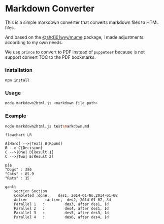 # Markdown Converter

This is a simple markdown converter that converts markdown files to HTML files.

And based on the [@shd101wyy/mume](https://github.com/shd101wyy/mume) package, I made adjustments according to my own needs.

We use `prince` to convert to PDF instead of `puppeteer` because is not support convert TOC to the PDF bookmarks.

### Installation

```bash
npm install
```

### Usage

```bash
node markdown2html.js <markdown file path>
```

### Example

```bash
node markdown2html.js test\markdown.md
```

```mermaid
flowchart LR

A[Hard] -->|Text| B(Round)
B --> C{Decision}
C -->|One| D[Result 1]
C -->|Two| E[Result 2]
```

```mermaid
pie
"Dogs" : 386
"Cats" : 85.9
"Rats" : 15
```

```mermaid
gantt
    section Section
    Completed :done,    des1, 2014-01-06,2014-01-08
    Active        :active,  des2, 2014-01-07, 3d
    Parallel 1   :         des3, after des1, 1d
    Parallel 2   :         des4, after des1, 1d
    Parallel 3   :         des5, after des3, 1d
    Parallel 4   :         des6, after des4, 1d
```